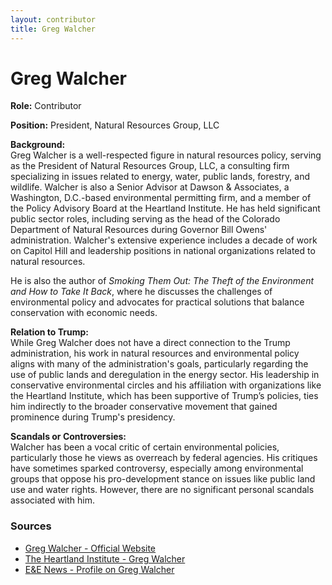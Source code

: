 ```yaml
---
layout: contributor
title: Greg Walcher
---
```


# Greg Walcher

**Role:** Contributor

**Position:** President, Natural Resources Group, LLC

**Background:**  
Greg Walcher is a well-respected figure in natural resources policy, serving as the President of Natural Resources Group, LLC, a consulting firm specializing in issues related to energy, water, public lands, forestry, and wildlife. Walcher is also a Senior Advisor at Dawson & Associates, a Washington, D.C.-based environmental permitting firm, and a member of the Policy Advisory Board at the Heartland Institute. He has held significant public sector roles, including serving as the head of the Colorado Department of Natural Resources during Governor Bill Owens' administration. Walcher's extensive experience includes a decade of work on Capitol Hill and leadership positions in national organizations related to natural resources.

He is also the author of *Smoking Them Out: The Theft of the Environment and How to Take It Back*, where he discusses the challenges of environmental policy and advocates for practical solutions that balance conservation with economic needs.

**Relation to Trump:**  
While Greg Walcher does not have a direct connection to the Trump administration, his work in natural resources and environmental policy aligns with many of the administration's goals, particularly regarding the use of public lands and deregulation in the energy sector. His leadership in conservative environmental circles and his affiliation with organizations like the Heartland Institute, which has been supportive of Trump’s policies, ties him indirectly to the broader conservative movement that gained prominence during Trump's presidency.

**Scandals or Controversies:**  
Walcher has been a vocal critic of certain environmental policies, particularly those he views as overreach by federal agencies. His critiques have sometimes sparked controversy, especially among environmental groups that oppose his pro-development stance on issues like public land use and water rights. However, there are no significant personal scandals associated with him.

### Sources
- [Greg Walcher - Official Website](https://gregwalcher.com)
- [The Heartland Institute - Greg Walcher](https://heartland.org/about-us/who-we-are/greg-e-walcher/)
- [E&E News - Profile on Greg Walcher](https://www.eenews.net/articles/guns-water-and-trump-catapulted-this-colo-conservative/)
